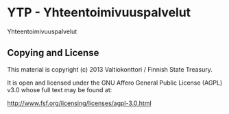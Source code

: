 YTP - Yhteentoimivuuspalvelut
=============================

Yhteentoimivuuspalvelut


Copying and License
-------------------

This material is copyright (c) 2013 Valtiokonttori / Finnish State Treasury.

It is open and licensed under the GNU Affero General Public License (AGPL) v3.0
whose full text may be found at:

http://www.fsf.org/licensing/licenses/agpl-3.0.html

